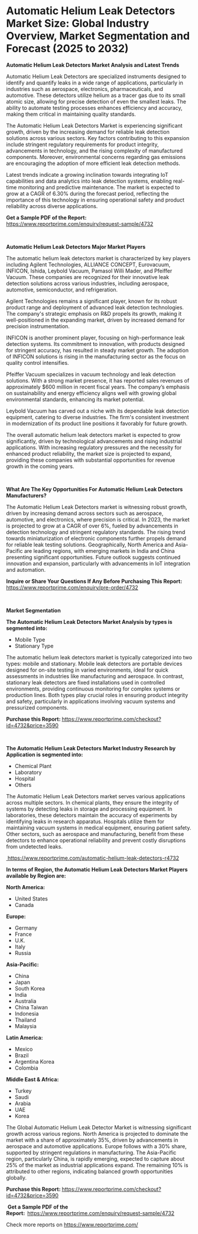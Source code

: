 <p><h1>Automatic Helium Leak Detectors Market Size: Global Industry Overview, Market Segmentation and Forecast (2025 to 2032)</h1></p><p><strong>Automatic Helium Leak Detectors Market Analysis and Latest Trends</strong></p>
<p><p>Automatic Helium Leak Detectors are specialized instruments designed to identify and quantify leaks in a wide range of applications, particularly in industries such as aerospace, electronics, pharmaceuticals, and automotive. These detectors utilize helium as a tracer gas due to its small atomic size, allowing for precise detection of even the smallest leaks. The ability to automate testing processes enhances efficiency and accuracy, making them critical in maintaining quality standards.</p><p>The Automatic Helium Leak Detectors Market is experiencing significant growth, driven by the increasing demand for reliable leak detection solutions across various sectors. Key factors contributing to this expansion include stringent regulatory requirements for product integrity, advancements in technology, and the rising complexity of manufactured components. Moreover, environmental concerns regarding gas emissions are encouraging the adoption of more efficient leak detection methods.</p><p>Latest trends indicate a growing inclination towards integrating IoT capabilities and data analytics into leak detection systems, enabling real-time monitoring and predictive maintenance. The market is expected to grow at a CAGR of 6.30% during the forecast period, reflecting the importance of this technology in ensuring operational safety and product reliability across diverse applications.</p></p>
<p><strong>Get a Sample PDF of the Report:&nbsp;</strong> <a href="https://www.reportprime.com/enquiry/request-sample/4732?utm_campaign=2002&utm_medium=2&utm_source=Github&utm_content=ia&utm_term=19032025&utm_id=automatic-helium-leak-detectors">https://www.reportprime.com/enquiry/request-sample/4732</a></p>
<p>&nbsp;</p>
<p><strong>Automatic Helium Leak Detectors Major Market Players</strong></p>
<p><p>The automatic helium leak detectors market is characterized by key players including Agilent Technologies, ALLIANCE CONCEPT, Eurovacuum, INFICON, Ishida, Leybold Vacuum, Pamasol Willi Mader, and Pfeiffer Vacuum. These companies are recognized for their innovative leak detection solutions across various industries, including aerospace, automotive, semiconductor, and refrigeration.</p><p>Agilent Technologies remains a significant player, known for its robust product range and deployment of advanced leak detection technologies. The company's strategic emphasis on R&D propels its growth, making it well-positioned in the expanding market, driven by increased demand for precision instrumentation.</p><p>INFICON is another prominent player, focusing on high-performance leak detection systems. Its commitment to innovation, with products designed for stringent accuracy, has resulted in steady market growth. The adoption of INFICON solutions is rising in the manufacturing sector as the focus on quality control intensifies.</p><p>Pfeiffer Vacuum specializes in vacuum technology and leak detection solutions. With a strong market presence, it has reported sales revenues of approximately $600 million in recent fiscal years. The company’s emphasis on sustainability and energy efficiency aligns well with growing global environmental standards, enhancing its market potential.</p><p>Leybold Vacuum has carved out a niche with its dependable leak detection equipment, catering to diverse industries. The firm's consistent investment in modernization of its product line positions it favorably for future growth.</p><p>The overall automatic helium leak detectors market is expected to grow significantly, driven by technological advancements and rising industrial applications. With increasing regulatory pressures and the necessity for enhanced product reliability, the market size is projected to expand, providing these companies with substantial opportunities for revenue growth in the coming years.</p></p>
<p>&nbsp;</p>
<p><strong>What Are The Key Opportunities For Automatic Helium Leak Detectors Manufacturers?</strong></p>
<p><p>The Automatic Helium Leak Detectors market is witnessing robust growth, driven by increasing demand across sectors such as aerospace, automotive, and electronics, where precision is critical. In 2023, the market is projected to grow at a CAGR of over 6%, fueled by advancements in detection technology and stringent regulatory standards. The rising trend towards miniaturization of electronic components further propels demand for reliable leak testing solutions. Geographically, North America and Asia-Pacific are leading regions, with emerging markets in India and China presenting significant opportunities. Future outlook suggests continued innovation and expansion, particularly with advancements in IoT integration and automation.</p></p>
<p><strong>Inquire or Share Your Questions If Any Before Purchasing This Report:</strong> <a href="https://www.reportprime.com/enquiry/pre-order/4732?utm_campaign=2002&utm_medium=2&utm_source=Github&utm_content=ia&utm_term=19032025&utm_id=automatic-helium-leak-detectors">https://www.reportprime.com/enquiry/pre-order/4732</a></p>
<p>&nbsp;</p>
<p><strong>Market Segmentation</strong></p>
<p><strong>The Automatic Helium Leak Detectors Market Analysis by types is segmented into:</strong></p>
<p><ul><li>Mobile Type</li><li>Stationary Type</li></ul></p>
<p><p>The automatic helium leak detectors market is typically categorized into two types: mobile and stationary. Mobile leak detectors are portable devices designed for on-site testing in varied environments, ideal for quick assessments in industries like manufacturing and aerospace. In contrast, stationary leak detectors are fixed installations used in controlled environments, providing continuous monitoring for complex systems or production lines. Both types play crucial roles in ensuring product integrity and safety, particularly in applications involving vacuum systems and pressurized components.</p></p>
<p><strong>Purchase this Report:&nbsp;</strong><a href="https://www.reportprime.com/checkout?id=4732&price=3590&utm_campaign=2002&utm_medium=2&utm_source=Github&utm_content=ia&utm_term=19032025&utm_id=automatic-helium-leak-detectors">https://www.reportprime.com/checkout?id=4732&price=3590</a></p>
<p>&nbsp;</p>
<p><strong>The Automatic Helium Leak Detectors Market Industry Research by Application is segmented into:</strong></p>
<p><ul><li>Chemical Plant</li><li>Laboratory</li><li>Hospital</li><li>Others</li></ul></p>
<p><p>The Automatic Helium Leak Detectors market serves various applications across multiple sectors. In chemical plants, they ensure the integrity of systems by detecting leaks in storage and processing equipment. In laboratories, these detectors maintain the accuracy of experiments by identifying leaks in research apparatus. Hospitals utilize them for maintaining vacuum systems in medical equipment, ensuring patient safety. Other sectors, such as aerospace and manufacturing, benefit from these detectors to enhance operational reliability and prevent costly disruptions from undetected leaks.</p></p>
<p><a href="https://www.reportprime.com/automatic-helium-leak-detectors-r4732?utm_campaign=2002&utm_medium=2&utm_source=Github&utm_content=ia&utm_term=19032025&utm_id=automatic-helium-leak-detectors">&nbsp;https://www.reportprime.com/automatic-helium-leak-detectors-r4732</a></p>
<p><strong>In terms of Region, the Automatic Helium Leak Detectors Market Players available by Region are:</strong></p>
<p>
    <p> <strong> North America: </strong>
        <ul>
            <li>United States</li>
            <li>Canada</li>
        </ul>
        </p> 
    <p> <strong> Europe: </strong>
        <ul>
            <li>Germany</li>
            <li>France</li>
            <li>U.K.</li>
            <li>Italy</li>
            <li>Russia</li>
        </ul>
        </p> 
    <p> <strong> Asia-Pacific: </strong>
        <ul>
            <li>China</li>
            <li>Japan</li>
            <li>South Korea</li>
            <li>India</li>
            <li>Australia</li>
            <li>China Taiwan</li>
            <li>Indonesia</li>
            <li>Thailand</li>
            <li>Malaysia</li>
        </ul>
        </p> 
    <p> <strong> Latin America: </strong>
        <ul>
            <li>Mexico</li>
            <li>Brazil</li>
            <li>Argentina Korea</li>
            <li>Colombia</li>
        </ul>
        </p> 
    <p> <strong> Middle East & Africa: </strong>
        <ul>
            <li>Turkey</li>
            <li>Saudi</li>
            <li>Arabia</li>
            <li>UAE</li>
            <li>Korea</li>
        </ul>
    </p>
    </p>
<p><p>The Global Automatic Helium Leak Detector Market is witnessing significant growth across various regions. North America is projected to dominate the market with a share of approximately 35%, driven by advancements in aerospace and automotive applications. Europe follows with a 30% share, supported by stringent regulations in manufacturing. The Asia-Pacific region, particularly China, is rapidly emerging, expected to capture about 25% of the market as industrial applications expand. The remaining 10% is attributed to other regions, indicating balanced growth opportunities globally.</p></p>
<p><strong>Purchase this Report: </strong><a href="https://www.reportprime.com/checkout?id=4732&price=3590&utm_campaign=2002&utm_medium=2&utm_source=Github&utm_content=ia&utm_term=19032025&utm_id=automatic-helium-leak-detectors">https://www.reportprime.com/checkout?id=4732&price=3590</a></p>
<p>&nbsp;<strong>Get a Sample PDF of the Report:&nbsp;&nbsp;</strong><a href="https://www.reportprime.com/enquiry/request-sample/4732?utm_campaign=2002&utm_medium=2&utm_source=Github&utm_content=ia&utm_term=19032025&utm_id=automatic-helium-leak-detectors">https://www.reportprime.com/enquiry/request-sample/4732</a></p>
<p><strong></strong></p>
<p>Check more reports on <a href="https://www.reportprime.com/?utm_campaign=2002&utm_medium=2&utm_source=Github&utm_content=ia&utm_term=19032025&utm_id=automatic-helium-leak-detectors">https://www.reportprime.com/</a></p>